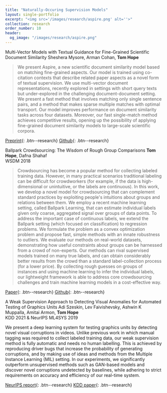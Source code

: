 ```yaml
---
title: "Naturally-Occuring Supervision Models"
layout: single-portfolio
excerpt: "<img src='/images/research/aspire.png' alt=''>"
collection: research
order_number: 10
header: 
  og_image: "/images/research/aspire.png"
---
```


Multi-Vector Models with Textual Guidance for Fine-Grained Scientific Document Similarity
Sheshera Mysore, Arman Cohan, **Tom Hope**

> We present Aspire, a new scientific document similarity model based on matching fine-grained aspects. Our model is trained using co-citation contexts that describe related paper aspects as a novel form of textual supervision. We use multi-vector document representations, recently explored in settings with short query texts but under-explored in the challenging document-document setting. We present a fast method that involves matching only single sentence pairs, and a method that makes sparse multiple matches with optimal transport. Our model improves performance on document similarity tasks across four datasets. Moreover, our fast single-match method achieves competitive results, opening up the possibility of applying fine-grained document similarity models to large-scale scientific corpora.

[Preprint](https://arxiv.org/abs/2111.08366){: .btn--research} [Github](https://github.com/allenai/aspire){: .btn--research} 


Ballpark Crowdsourcing: The Wisdom of Rough Group Comparisons
**Tom Hope**, Dafna Shahaf
<br>
WSDM 2018

>Crowdsourcing has become a popular method for collecting labeled training data. However, in many practical scenarios traditional labeling can be difficult for crowdworkers (for example, if the data is high-dimensional or unintuitive, or the labels are continuous). In this work, we develop a novel model for crowdsourcing that can complement standard practices by exploiting people's intuitions about groups and relations between them. We employ a recent machine learning setting, called Ballpark Learning, that can estimate individual labels given only coarse, aggregated signal over groups of data points. To address the important case of continuous labels, we extend the Ballpark setting (which focused on classification) to regression problems. We formulate the problem as a convex optimization problem and propose fast, simple methods with an innate robustness to outliers.
We evaluate our methods on real-world datasets, demonstrating how useful constraints about groups can be harnessed from a crowd of non-experts. Our methods can rival supervised models trained on many true labels, and can obtain considerably better results from the crowd than a standard label-collection process (for a lower price). By collecting rough guesses on groups of instances and using machine learning to infer the individual labels, our lightweight framework is able to address core crowdsourcing challenges and train machine learning models in a cost-effective way.

[Paper](https://arxiv.org/abs/1712.04828){: .btn--research} [Github](https://github.com/tomhoper/ballpark/blob/master/ballpark_feasibility_reg.py){: .btn--research}


A Weak Supervision Approach to Detecting Visual Anomalies for Automated Testing of Graphics Units
Adi Szeskin, Lev Faivishevsky, Ashwin K Muppalla, Amitai Armon, **Tom Hope**
<br>
KDD 2021 & NeurIPS ML4SYS 2019

We present a deep learning system for testing graphics units by detecting novel visual corruptions in videos. Unlike previous work in which manual tagging was required to collect labeled training data, our weak supervision method is fully automatic and needs no human labelling. This is achieved by reproducing driver bugs that increase the probability of generating corruptions, and by making use of ideas and methods from the Multiple Instance Learning (MIL) setting. In our experiments, we significantly outperform unsupervised methods such as GAN-based models and discover novel corruptions undetected by baselines, while adhering to strict requirements on accuracy and efficiency of our real-time system.

[NeurIPS report](https://arxiv.org/abs/1912.04138){: .btn--research} [KDD paper](https://dl.acm.org/doi/abs/10.1145/3447548.3467116){: .btn--research}


